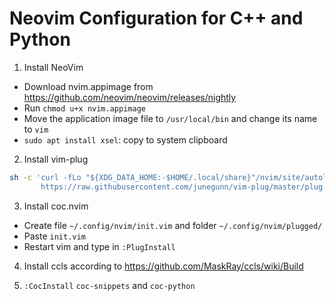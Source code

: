 # Neovim Configuration for C++ and Python 
1. Install NeoVim
  * Download nvim.appimage from https://github.com/neovim/neovim/releases/nightly
  * Run `chmod u+x nvim.appimage`
  * Move the application image file to `/usr/local/bin` and change its name to `vim`
  * `sudo apt install xsel`: copy to system clipboard

2. Install vim-plug
```bash
sh -c 'curl -fLo "${XDG_DATA_HOME:-$HOME/.local/share}"/nvim/site/autoload/plug.vim --create-dirs \
       https://raw.githubusercontent.com/junegunn/vim-plug/master/plug.vim'
```
3. Install coc.nvim
* Create file `~/.config/nvim/init.vim` and folder `~/.config/nvim/plugged/`
* Paste `init.vim`
* Restart vim and type in `:PlugInstall`

4. Install ccls according to https://github.com/MaskRay/ccls/wiki/Build

5. `:CocInstall` `coc-snippets` and `coc-python`
